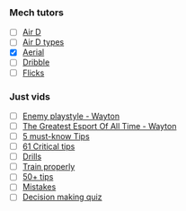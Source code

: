 ### Mech tutors
+ [ ] [Air D](https://www.youtube.com/watch?v=ddEe3t_cKyw)
+ [ ] [Air D types](https://www.youtube.com/watch?v=FAvQDqf1ASU)
+ [x] [Aerial](https://www.youtube.com/watch?v=R3k9O-k_XC0)
+ [ ] [Dribble](https://www.youtube.com/watch?v=576yfVb3MUM)
+ [ ] [Flicks](https://www.youtube.com/watch?v=ZWdheraunb4)

### Just vids
+ [ ] [Enemy playstyle - Wayton](https://www.youtube.com/watch?v=P12MQJ3XHEc)
+ [ ] [The Greatest Esport Of All Time - Wayton](https://www.youtube.com/watch?v=hapMSHVF2ks)
+ [ ] [5 must-know Tips](https://www.youtube.com/watch?v=b-fscoNqgnE)
+ [ ] [61 Critical tips](https://www.youtube.com/watch?v=pHAvy2ldfAA)
+ [ ] [Drills](https://www.youtube.com/watch?v=PmDSZCqZbug)
+ [ ] [Train properly](https://www.youtube.com/watch?v=7HV8NQyoHdE)
+ [ ] [50+ tips](https://www.youtube.com/watch?v=iwo5ro542z8)
+ [ ] [Mistakes](https://www.youtube.com/watch?v=4IpkoO9GUZY)
+ [ ] [Decision making quiz](https://www.youtube.com/watch?v=F4DNk94Y0XI)